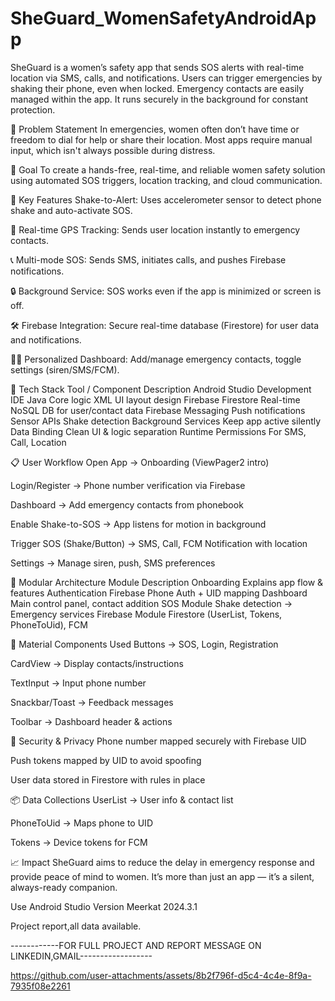 # SheGuard_WomenSafetyAndroidApp
SheGuard is a women’s safety app that sends SOS alerts with real-time location via SMS, calls, and notifications. Users can trigger emergencies by shaking their phone, even when locked. Emergency contacts are easily managed within the app. It runs securely in the background for constant protection.

🚩 Problem Statement
In emergencies, women often don’t have time or freedom to dial for help or share their location. Most apps require manual input, which isn't always possible during distress.

🎯 Goal
To create a hands-free, real-time, and reliable women safety solution using automated SOS triggers, location tracking, and cloud communication.

🧠 Key Features
Shake-to-Alert: Uses accelerometer sensor to detect phone shake and auto-activate SOS.

📍 Real-time GPS Tracking: Sends user location instantly to emergency contacts.

📞 Multi-mode SOS: Sends SMS, initiates calls, and pushes Firebase notifications.

🔒 Background Service: SOS works even if the app is minimized or screen is off.

🛠 Firebase Integration: Secure real-time database (Firestore) for user data and notifications.

👩‍💻 Personalized Dashboard: Add/manage emergency contacts, toggle settings (siren/SMS/FCM).

🧰 Tech Stack
Tool / Component	Description
Android Studio	Development IDE
Java	Core logic
XML	UI layout design
Firebase Firestore	Real-time NoSQL DB for user/contact data
Firebase Messaging	Push notifications
Sensor APIs	Shake detection
Background Services	Keep app active silently
Data Binding	Clean UI & logic separation
Runtime Permissions	For SMS, Call, Location

📋 User Workflow
Open App → Onboarding (ViewPager2 intro)

Login/Register → Phone number verification via Firebase

Dashboard → Add emergency contacts from phonebook

Enable Shake-to-SOS → App listens for motion in background

Trigger SOS (Shake/Button) → SMS, Call, FCM Notification with location

Settings → Manage siren, push, SMS preferences

🧩 Modular Architecture
Module	Description
Onboarding	Explains app flow & features
Authentication	Firebase Phone Auth + UID mapping
Dashboard	Main control panel, contact addition
SOS Module	Shake detection → Emergency services
Firebase Module	Firestore (UserList, Tokens, PhoneToUid), FCM

🎨 Material Components Used
Buttons → SOS, Login, Registration

CardView → Display contacts/instructions

TextInput → Input phone number

Snackbar/Toast → Feedback messages

Toolbar → Dashboard header & actions

🔐 Security & Privacy
Phone number mapped securely with Firebase UID

Push tokens mapped by UID to avoid spoofing

User data stored in Firestore with rules in place

📦 Data Collections
UserList → User info & contact list

PhoneToUid → Maps phone to UID

Tokens → Device tokens for FCM

📈 Impact
SheGuard aims to reduce the delay in emergency response and provide peace of mind to women. It’s more than just an app — it’s a silent, always-ready companion.

Use Android Studio Version Meerkat 2024.3.1

Project report,all data available.

------------FOR FULL PROJECT AND REPORT MESSAGE ON LINKEDIN,GMAIL------------------


https://github.com/user-attachments/assets/8b2f796f-d5c4-4c4e-8f9a-7935f08e2261




